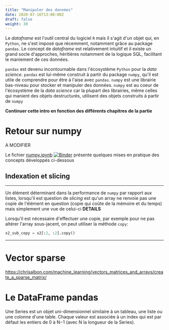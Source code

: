 ```yaml
---
title: "Manipuler des données"
date: 2020-07-16T13:00:00Z
draft: false
weight: 30
---
```


Le *dataframe* est l'outil central du logiciel `R` mais il s'agit d'un objet qui, en `Python`, ne s'est
imposé que récemment, notamment grâce au package `pandas`. Le concept de *dataframe* est relativement 
intuitif et il existe un grand socle d'approches, héritières notamment de la logique SQL, 
facilitant le maniement de ces données.

`pandas` est devenu incontournable dans l'écosystème `Python` pour la *data science*. 
`pandas` est lui-même construit à partir du package `numpy`, qu'il est utile de comprendre
pour être à l'aise avec `pandas`. `numpy` est une librairie bas-niveau 
pour stocker et manipuler des données. 
`numpy` est au coeur de l'écosystème de la *data science* car la plupart des librairies, même celles
qui manient des objets destructurés,
utilisent des objets construits à partir de `numpy`

**Continuer cette intro en fonction des différents chapitres de la partie**

# Retour sur numpy


A MODIFIER

Le fichier
[numpy.ipynb](https://github.com/linogaliana/python-datascientist/blob/pandas_intro/static/notebooks/numpy.ipynb) 
[![Binder](https://mybinder.org/badge_logo.svg)](https://mybinder.org/v2/gh/linogaliana/python-datascientist/pandas_intro?filepath=/static/notebooks/numpy.ipynb)
présente quelques mises en pratique des concepts développés ci-dessous


## Indexation et slicing




-----

Un élément déterminant dans la performance de `numpy` par rapport aux listes, lorsqu'il est question de 
*slicing* est qu'un array ne renvoie pas une
copie de l'élément en question (copie qui coûte de la mémoire et du temps) mais simplement une vue de celui-ci
**DETAILS** 

Lorsqu'il est nécessaire d'effectuer une copie, par exemple pour ne pas altérer l'array sous-jacent, on peut 
utiliser la méthode `copy`:

```python
x2_sub_copy = x2[:2, :2].copy()
```

-----

# Vector sparse

https://chrisalbon.com/machine_learning/vectors_matrices_and_arrays/create_a_sparse_matrix/

# Le DataFrame pandas

Une Series est un objet uni-dimensionnel similaire à un tableau, une liste ou une colonne d'une table. Chaque valeur est associée à un index qui est par défaut les entiers de 0 à N−1 (avec N la longueur de la Series).